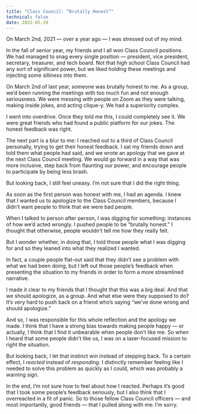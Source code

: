 ```yaml
---
title: "Class Council: “Brutally Honest”"
technical: false
date: 2022-05-29
---
```


On March 2nd, 2021 — over a year ago — I was stressed out of my mind.

In the fall of senior year, my friends and I all won Class Council positions. We had managed to snag every single position — president, vice president, secretary, treasurer, and tech board. Not that high school Class Council had any sort of significant power, but we liked holding these meetings and injecting some silliness into them.

On March 2nd of last year, someone was brutally honest to me. As a group, we’d been running the meetings with too much fun and not enough seriousness. We were messing with people on Zoom as they were talking, making inside jokes, and acting clique-y. We had a superiority complex.

I went into overdrive. Once they told me this, I could completely see it. We were great friends who had found a public platform for our jokes. The honest feedback was right.

The next part is a blur to me: I reached out to a third of Class Council personally, trying to get their honest feedback. I sat my friends down and told them what people had said, and we wrote an apology that we gave at the next Class Council meeting. We would go forward in a way that was more inclusive, step back from flaunting our power, and encourage people to participate by being less brash.

But looking back, I still feel uneasy. I’m not sure that I did the right thing.

As soon as the first person was honest with me, I had an agenda. I knew that I wanted us to apologize to the Class Council members, because I didn’t want people to think that we were bad people.

When I talked to person after person, I was digging for something: instances of how we’d acted wrongly. I pushed people to be “brutally honest.” I thought that otherwise, people wouldn’t tell me how they really felt.

But I wonder whether, in doing that, I told those people what I was digging for and so they leaned into what they realized I wanted.

In fact, a couple people flat-out said that they didn’t see a problem with what we had been doing, but I left out those people’s feedback when presenting the situation to my friends in order to form a more streamlined narrative.

I made it clear to my friends that I thought that this was a big deal. And that we should apologize, as a group. And what else were they supposed to do? It’s very hard to push back on a friend who’s saying “we’ve done wrong and should apologize.”

And so, I was responsible for this whole reflection and the apology we made. I think that I have a strong bias towards making people happy — or actually, I think that I find it unbearable when people don’t like me. So when I heard that some people didn’t like us, I was on a laser-focused mission to right the situation.

But looking back, I let that instinct win instead of stepping back. To a certain effect, I _reacted_ instead of _responding_. I distinctly remember feeling like I needed to solve this problem as quickly as I could, which was probably a warning sign.

In the end, I’m not sure how to feel about how I reacted. Perhaps it’s good that I took some people’s feedback seriously, but I also think that I overreacted in a fit of panic. So to those fellow Class Council officers — and most importantly, good friends — that I pulled along with me: I’m sorry.
